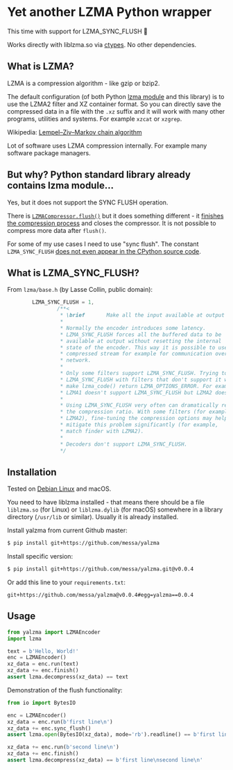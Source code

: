 Yet another LZMA Python wrapper
===============================

This time with support for LZMA_SYNC_FLUSH :tada:

Works directly with liblzma.so via [ctypes](https://docs.python.org/3/library/ctypes.html).
No other dependencies.


What is LZMA?
-------------

LZMA is a compression algorithm - like gzip or bzip2.

The default configuration (of both Python [lzma module](https://docs.python.org/3/library/lzma.html) and this library)
is to use the LZMA2 filter and XZ container format.
So you can directly save the compressed data in a file with the `.xz` suffix and it will work with many other
programs, utilities and systems. For example `xzcat` or `xzgrep`.

Wikipedia: [Lempel–Ziv–Markov chain algorithm](https://en.wikipedia.org/wiki/Lempel%E2%80%93Ziv%E2%80%93Markov_chain_algorithm)

Lot of software uses LZMA compression internally. For example many software package managers.


But why? Python standard library already contains lzma module…
--------------------------------------------------------------

Yes, but it does not support the SYNC FLUSH operation.

There is [`LZMACompressor.flush()`](https://docs.python.org/3/library/lzma.html#lzma.LZMACompressor.flush)
but it does something different - it
[finishes the compression process](https://github.com/python/cpython/blob/0353b4eaaf451ad463ce7eb3074f6b62d332f401/Modules/_lzmamodule.c#L568)
and closes the compressor.
It is not possible to compress more data after `flush()`.

For some of my use cases I need to use "sync flush". The constant `LZMA_SYNC_FLUSH`
[does not even appear in the CPython source code](https://github.com/python/cpython/search?q=LZMA_SYNC_FLUSH&unscoped_q=LZMA_SYNC_FLUSH).


What is LZMA_SYNC_FLUSH?
------------------------

From `lzma/base.h` (by Lasse Collin, public domain):

```c
        LZMA_SYNC_FLUSH = 1,
                /**<
                 * \brief       Make all the input available at output
                 *
                 * Normally the encoder introduces some latency.
                 * LZMA_SYNC_FLUSH forces all the buffered data to be
                 * available at output without resetting the internal
                 * state of the encoder. This way it is possible to use
                 * compressed stream for example for communication over
                 * network.
                 *
                 * Only some filters support LZMA_SYNC_FLUSH. Trying to use
                 * LZMA_SYNC_FLUSH with filters that don't support it will
                 * make lzma_code() return LZMA_OPTIONS_ERROR. For example,
                 * LZMA1 doesn't support LZMA_SYNC_FLUSH but LZMA2 does.
                 *
                 * Using LZMA_SYNC_FLUSH very often can dramatically reduce
                 * the compression ratio. With some filters (for example,
                 * LZMA2), fine-tuning the compression options may help
                 * mitigate this problem significantly (for example,
                 * match finder with LZMA2).
                 *
                 * Decoders don't support LZMA_SYNC_FLUSH.
                 */
```


Installation
------------

Tested on [Debian Linux](https://www.debian.org) and macOS.

You need to have liblzma installed - that means there should be a file
`liblzma.so` (for Linux) or `liblzma.dylib` (for macOS) somewhere in a library
directory (`/usr/lib` or similar). Usually it is already installed.

Install yalzma from current Github master:

```sh
$ pip install git+https://github.com/messa/yalzma
```

Install specific version:

```sh
$ pip install git+https://github.com/messa/yalzma.git@v0.0.4
```

Or add this line to your `requirements.txt`:

```
git+https://github.com/messa/yalzma@v0.0.4#egg=yalzma==0.0.4
```


Usage
-----

```python
from yalzma import LZMAEncoder
import lzma

text = b'Hello, World!'
enc = LZMAEncoder()
xz_data = enc.run(text)
xz_data += enc.finish()
assert lzma.decompress(xz_data) == text
```

Demonstration of the flush functionality:

```python
from io import BytesIO

enc = LZMAEncoder()
xz_data = enc.run(b'first line\n')
xz_data += enc.sync_flush()
assert lzma.open(BytesIO(xz_data), mode='rb').readline() == b'first line\n'

xz_data += enc.run(b'second line\n')
xz_data += enc.finish()
assert lzma.decompress(xz_data) == b'first line\nsecond line\n'
```
